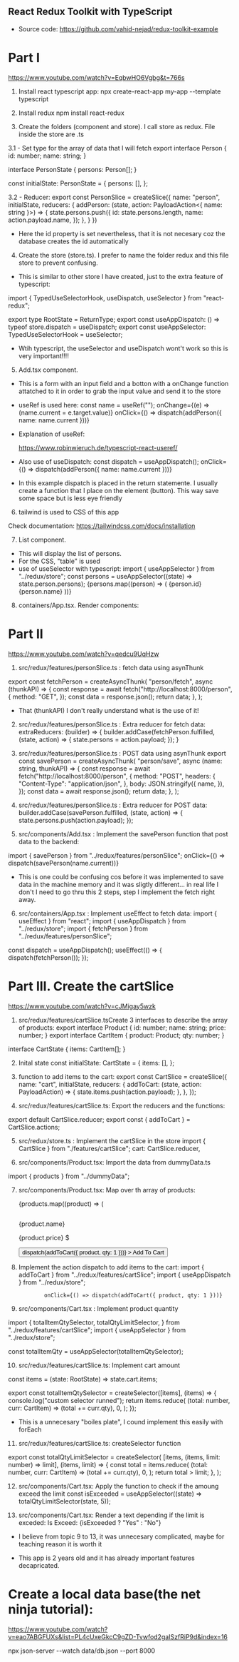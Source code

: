 ## React Redux Toolkit with TypeScript

- Source code:
  https://github.com/vahid-nejad/redux-toolkit-example

# Part I

https://www.youtube.com/watch?v=EqbwHO6Vgbg&t=766s

1. Install react typescript app:
   npx create-react-app my-app --template typescript

2. Install redux
   npm install react-redux

3. Create the folders (component and store). I call store as redux. File inside the store are .ts

3.1 - Set type for the array of data that I will fetch
export interface Person {
id: number;
name: string;
}

interface PersonState {
persons: Person[];
}

const initialState: PersonState = {
persons: [],
};

3.2 - Reducer:
export const PersonSlice = createSlice({
name: "person",
initialState,
reducers: {
addPerson: (state, action: PayloadAction<{ name: string }>) => {
state.persons.push({
id: state.persons.length,
name: action.payload.name,
});
},
}
})

- Here the id property is set nevertheless, that it is not necesary coz the database creates the id automatically

4. Create the store (store.ts). I prefer to name the folder redux and this file store to prevent confusing.

- This is similar to other store I have created, just to the extra feature of typescript:

import { TypedUseSelectorHook, useDispatch, useSelector } from "react-redux";

export type RootState = ReturnType<typeof store.getState>;
export const useAppDispatch: () => typeof store.dispatch = useDispatch;
export const useAppSelector: TypedUseSelectorHook<RootState> = useSelector;

- Wtih typescript, the useSelector and useDispatch wont't work so this is very important!!!!

5. Add.tsx component.

- This is a form with an input field and a botton with a onChange function attatched to it in order to grab the input value and send it to the store
- useRef is used here:
  const name = useRef<string>("");
  onChange={(e) => (name.current = e.target.value)}
  onClick={() => dispatch(addPerson({ name: name.current }))}

- Explanation of useRef:

  https://www.robinwieruch.de/typescript-react-useref/

- Also use of useDispatch:
  const dispatch = useAppDispatch();
  onClick={() => dispatch(addPerson({ name: name.current }))}

* In this example dispatch is placed in the return statemente. I usually create a function that I place on the element (button). This way save some space but is less eye friendly

6. tailwind is used to CSS of this app

Check documentation:
https://tailwindcss.com/docs/installation

7. List component.

- This will display the list of persons.
- For the CSS, "table" is used
- use of useSelector with typescript:
  import { useAppSelector } from "../redux/store";
  const persons = useAppSelector((state) => state.person.persons);
  <tbody>
  {persons.map((person) => (
  <tr className="even:bg-slate-50" key={person.id}>
  <td className="p-2">{person.id}</td>
  <td className="p-2">{person.name}</td>
  </tr>
  ))}
  </tbody>

8. containers/App.tsx. Render components:

  <div>
    <Add />
    <List />
  </div>

# Part II

https://www.youtube.com/watch?v=qedcu9UqHzw

1. src/redux/features/personSlice.ts : fetch data using asynThunk

export const fetchPerson = createAsyncThunk(
"person/fetch",
async (thunkAPI) => {
const response = await fetch("http://localhost:8000/person", {
method: "GET",
});
const data = response.json();
return data;
},
);

- That (thunkAPI) I don't really understand what is the use of it!

2. src/redux/features/personSlice.ts : Extra reducer for fetch data:
   extraReducers: (builder) => {
   builder.addCase(fetchPerson.fulfilled, (state, action) => {
   state.persons = action.payload;
   });
   }

3. src/redux/features/personSlice.ts : POST data using asynThunk
   export const savePerson = createAsyncThunk(
   "person/save",
   async (name: string, thunkAPI) => {
   const response = await fetch("http://localhost:8000/person", {
   method: "POST",
   headers: {
   "Content-Type": "application/json",
   },
   body: JSON.stringify({
   name,
   }),
   });
   const data = await response.json();
   return data;
   },
   );

4. src/redux/features/personSlice.ts : Extra reducer for POST data:
   builder.addCase(savePerson.fulfilled, (state, action) => {
   state.persons.push(action.payload);
   });

5. src/components/Add.tsx : Implement the savePerson function that post data to the backend:

import { savePerson } from "../redux/features/personSlice";
onClick={() => dispatch(savePerson(name.current))}

- This is one could be confusing cos before it was implemented to save data in the machine memory and it was sligtly different... in real life I don't I need to go thru this 2 steps, step I implement the fetch right away.

6. src/containers/App.tsx : Implement useEffect to fetch data:
   import { useEffect } from "react";
   import { useAppDispatch } from "../redux/store";
   import { fetchPerson } from "../redux/features/personSlice";

const dispatch = useAppDispatch();
useEffect(() => {
dispatch(fetchPerson());
});

# Part III. Create the cartSlice

https://www.youtube.com/watch?v=cJMigay5wzk

1. src/redux/features/cartSlice.tsCreate 3 interfaces to describe the array of products:
   export interface Product {
   id: number;
   name: string;
   price: number;
   }
   export interface CartItem {
   product: Product;
   qty: number;
   }

interface CartState {
items: CartItem[];
}

2. Inital state
   const initialState: CartState = {
   items: [],
   };

3. function to add items to the cart:
   export const CartSlice = createSlice({
   name: "cart",
   initialState,
   reducers: {
   addToCart: (state, action: PayloadAction<CartItem>) => {
   state.items.push(action.payload);
   },
   },
   });

4. src/redux/features/cartSlice.ts: Export the reducers and the functions:

export default CartSlice.reducer;
export const { addToCart } = CartSlice.actions;

5. src/redux/store.ts : Implement the cartSlice in the store
   import { CartSlice } from "./features/cartSlice";
   cart: CartSlice.reducer,

6. src/components/Product.tsx: Import the data from dummyData.ts

import { products } from "../dummyData";

7.  src/components/Product.tsx: Map over th array of products:

    {products.map((product) => (
    <div
          key={product.id}
          className="rounded-md border shadow hover:shadow-md transition cursor-pointer w-40 p-2 flex flex-col justify-center items-center "
        >
    <img src="/vite.svg" alt="" className="w-24" />
    <p className="text-gray-700">{product.name}</p>
    <p className="text-green-500">{product.price} $</p>
    <button
    className="rounded-md shadow bg-violet-600 hover:bg-violet-700 text-white cursor-pointer py-2 px-4 "
    onClick={() => dispatch(addToCart({ product, qty: 1 }))} >
    Add To Cart
    </button>
    </div>

8.  Implement the action dispatch to add items to the cart:
    import { addToCart } from "../redux/features/cartSlice";
    import { useAppDispatch } from "../redux/store";

                onClick={() => dispatch(addToCart({ product, qty: 1 }))}

9.  src/components/Cart.tsx : Implement product quantity

import {
totalItemQtySelector,
totalQtyLimitSelector,
} from "../redux/features/cartSlice";
import { useAppSelector } from "../redux/store";

const totalItemQty = useAppSelector(totalItemQtySelector);

10. src/redux/features/cartSlice.ts: Implement cart amount

const items = (state: RootState) => state.cart.items;

export const totalItemQtySelector = createSelector([items], (items) => {
console.log("custom selector runned");
return items.reduce(
(total: number, curr: CartItem) => (total += curr.qty),
0,
);
});

- This is a unnecesary "boiles plate", I cound implement this easily with forEach

11. src/redux/features/cartSlice.ts: createSelector function

export const totalQtyLimitSelector = createSelector(
[items, (items, limit: number) => limit],
(items, limit) => {
const total = items.reduce(
(total: number, curr: CartItem) => (total += curr.qty),
0,
);
return total > limit;
},
);

12. src/components/Cart.tsx: Apply the function to check if the amoung exceed the limit
    const isExceeded = useAppSelector((state) => totalQtyLimitSelector(state, 5));

13. src/components/Cart.tsx: Render a text depending if the limit is exceded:
    <span>Is Exceed: </span> <span>{isExceeded ? "Yes" : "No"}</span>

- I believe from topic 9 to 13, it was unnecesary complicated, maybe for teaching reason it is worth it

* This app is 2 years old and it has already important features decapricated.

# Create a local data base(the net ninja tutorial):

https://www.youtube.com/watch?v=eao7ABGFUXs&list=PL4cUxeGkcC9gZD-Tvwfod2gaISzfRiP9d&index=16

npx json-server --watch data/db.json --port 8000
